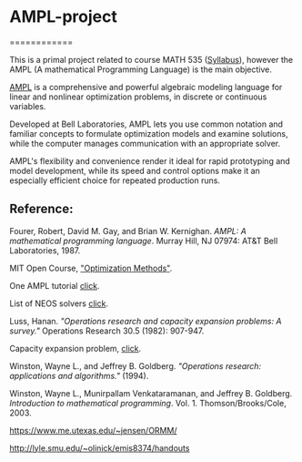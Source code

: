 # AMPL-project
============

This is a primal project related to course MATH 535 ([Syllabus](https://science.iit.edu/sites/science/files/elements/am/courses/Syllabus_Math_535.pdf)), however the AMPL (A mathematical Programming Language) is the main objective. 


[AMPL](http://www.ampl.com) is a comprehensive and powerful algebraic modeling language for linear and nonlinear optimization problems, in discrete or continuous variables.

Developed at Bell Laboratories, AMPL lets you use common notation and familiar concepts to formulate optimization models and examine solutions, while the computer manages communication with an appropriate solver.

AMPL's flexibility and convenience render it ideal for rapid prototyping and model development, while its speed and control options make it an especially efficient choice for repeated production runs.


## Reference:
Fourer, Robert, David M. Gay, and Brian W. Kernighan. _AMPL: A mathematical programming language_. Murray Hill, NJ 07974: AT&T Bell Laboratories, 1987.

MIT Open Course, ["Optimization Methods"](http://ocw.mit.edu/courses/sloan-school-of-management/15-093j-optimization-methods-fall-2009/index.htm).

One AMPL tutorial [click](http://www2.isye.gatech.edu/~jswann/teaching/AMPLTutorial.pdf).

List of NEOS solvers [click](http://www.neos-server.org/neos/solvers/index.html).

Luss, Hanan. _"Operations research and capacity expansion problems: A survey."_ Operations Research 30.5 (1982): 907-947.

Capacity expansion problem, [click](https://www.me.utexas.edu/~jensen/ORMM/computation/unit/stoch_program/capacity.html).

Winston, Wayne L., and Jeffrey B. Goldberg. _"Operations research: applications and algorithms."_ (1994).

Winston, Wayne L., Munirpallam Venkataramanan, and Jeffrey B. Goldberg. _Introduction to mathematical programming_. Vol. 1. Thomson/Brooks/Cole, 2003.

https://www.me.utexas.edu/~jensen/ORMM/

http://lyle.smu.edu/~olinick/emis8374/handouts

